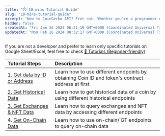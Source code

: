 ```yaml
---
title: "⏱️ 10-mins Tutorial Guide"
slug: "10-mins-tutorial-guide"
excerpt: "New to CoinGecko API? Fret not. Whether you’re a programmer or someone with zero coding experience, we’ve got you covered!"
hidden: false
createdAt: "Fri Jan 26 2024 06:21:19 GMT+0000 (Coordinated Universal Time)"
updatedAt: "Mon Feb 26 2024 08:32:17 GMT+0000 (Coordinated Universal Time)"
---
```

If you are not a developer and prefer to learn only specific tutorials on Google Sheet/Excel, feel free to check [👶 Tutorials (Beginner-friendly)](/docs/tutorials-beginner-friendly)

| Tutorial Steps                                                    | Description                                                                                     |
| :---------------------------------------------------------------- | :---------------------------------------------------------------------------------------------- |
| [1. Get data by ID or Address](/docs/1-get-data-by-id-or-address) | Learn how to use different endpoints by obtaining Coin ID and token's contract address at first |
| [2. Get Historical Data](/docs/2-get-historical-data)             | Learn how to get historical data of a coin by using different historical endpoints              |
| [3. Get Exchanges & NFT Data](/docs/3-get-exchanges-nft-data)     | Learn how to query exchanges and NFT data by accessing different endpoints                      |
| 4. [Get On-Chain Data ](/docs/4-get-on-chain-data)                | Learn how to use on-chain/ GT endpoints to query on-chain data                                  |
